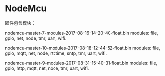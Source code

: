 # NodeMcu
固件包含模块：

nodemcu-master-7-modules-2017-08-16-14-20-40-float.bin 
modules: file, gpio, net, node, tmr, uart, wifi.

nodemcu-master-10-modules-2017-08-18-12-44-52-float.bin
modules: file, gpio, mqtt, net, node, rtctime, sntp, tmr, uart, wifi.

nodemcu-master-9-modules-2017-08-31-15-40-31-float.bin
modules: file, gpio, http, mqtt, net, node, tmr, uart, wifi.
